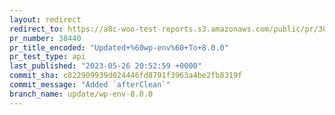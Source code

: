 ```yaml
---
layout: redirect
redirect_to: https://a8c-woo-test-reports.s3.amazonaws.com/public/pr/38440/api/index.html
pr_number: 38440
pr_title_encoded: "Updated+%60wp-env%60+To+8.0.0"
pr_test_type: api
last_published: "2023-05-26 20:52:59 +0000"
commit_sha: c822909939d024446fd8791f3963a4be2fb8319f
commit_message: "Added `afterClean`"
branch_name: update/wp-env-8.0.0
---
```

